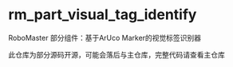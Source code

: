 # rm_part_visual_tag_identify
RoboMaster 部分组件：基于ArUco Marker的视觉标签识别器


此仓库为部分源码开源，可能会落后与主仓库，完整代码请查看主仓库